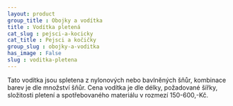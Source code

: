 ```yaml
---
layout: product
group_title : Obojky a vodítka
title : Vodítka pletená
cat_slug : pejsci-a-kocicky
cat_title : Pejsci a kočičky
group_slug : obojky-a-voditka
has_image : False
slug : voditka-pletena
---
```


Tato vodítka jsou spletena z nylonových nebo bavlněných šňůr, kombinace barev je dle množství šňůr. Cena vodítka je dle délky, požadované šířky, složitosti pletení a spotřebovaného materiálu v rozmezí 150-600,-Kč.

